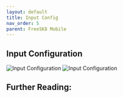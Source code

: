```yaml
---
layout: default
title: Input Config
nav_order: 5
parent: FreeSK8 Mobile
---
```


## Input Configuration
![Input Configuration](https://codex.freesk8.org/assets/images/mobileapp/inputconfig.png)
![Input Configuration](https://codex.freesk8.org/assets/images/mobileapp/inputconfig2.png)

## Further Reading: 